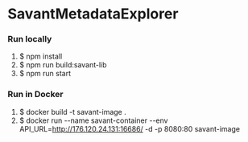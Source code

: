# SavantMetadataExplorer

### Run locally

1. $ npm install
2. $ npm run build:savant-lib
3. $ npm run start

### Run in Docker

1. $ docker build -t savant-image .
2. $ docker run --name savant-container --env API_URL=http://176.120.24.131:16686/ -d -p 8080:80 savant-image